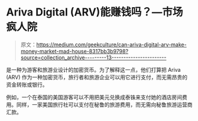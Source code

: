 # Ariva Digital (ARV)能赚钱吗？—市场疯人院

> 原文：<https://medium.com/geekculture/can-ariva-digital-arv-make-money-market-mad-house-8317bb3b9798?source=collection_archive---------13----------------------->

是一种为游客和旅游业设计的加密货币。为了解释这一点，他们打算把 Ariva (ARV) 作为一种加密货币，旅行者和旅游企业可以用它进行支付，而无需昂贵的资金转账或银行。

例如，一个在泰国的美国游客可以不用把美元兑换成泰铢来支付她的酒店房间费用。同样，一家美国旅行社可以支付在秘鲁的旅游费用，而无需向秘鲁旅游运营商汇款。